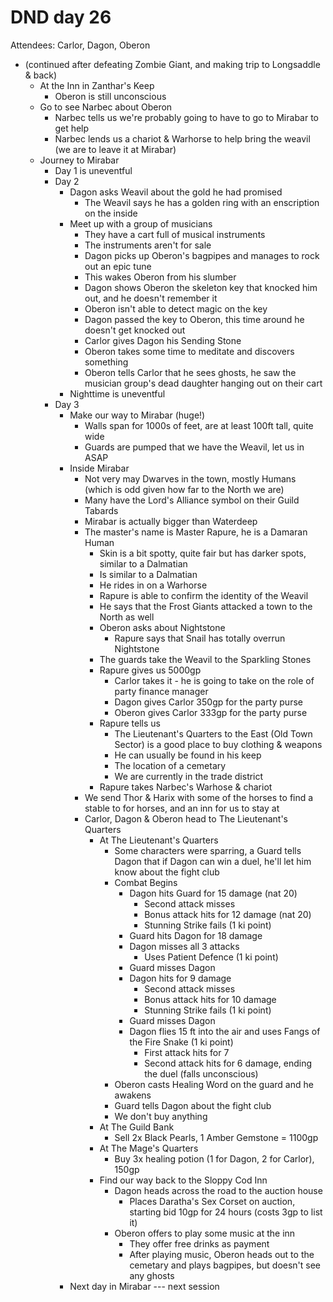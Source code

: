 # DND day 26
Attendees: Carlor, Dagon, Oberon

- (continued after defeating Zombie Giant, and making trip to Longsaddle & back)
    - At the Inn in Zanthar's Keep
        - Oberon is still unconscious
    - Go to see Narbec about Oberon
        - Narbec tells us we're probably going to have to go to Mirabar to get help
        - Narbec lends us a chariot & Warhorse to help bring the weavil (we are to leave it at Mirabar)
    - Journey to Mirabar
        - Day 1 is uneventful
        - Day 2
            - Dagon asks Weavil about the gold he had promised
                - The Weavil says he has a golden ring with an enscription on the inside
            - Meet up with a group of musicians
                - They have a cart full of musical instruments
                - The instruments aren't for sale
                - Dagon picks up Oberon's bagpipes and manages to rock out an epic tune
                - This wakes Oberon from his slumber
                - Dagon shows Oberon the skeleton key that knocked him out, and he doesn't remember it
                - Oberon isn't able to detect magic on the key
                - Dagon passed the key to Oberon, this time around he doesn't get knocked out
                - Carlor gives Dagon his Sending Stone
                - Oberon takes some time to meditate and discovers something
                - Oberon tells Carlor that he sees ghosts, he saw the musician group's dead daughter hanging out on their cart
            - Nighttime is uneventful
        - Day 3
            - Make our way to Mirabar (huge!)
                - Walls span for 1000s of feet, are at least 100ft tall, quite wide
                - Guards are pumped that we have the Weavil, let us in ASAP
            - Inside Mirabar
                - Not very may Dwarves in the town, mostly Humans (which is odd given how far to the North we are)
                - Many have the Lord's Alliance symbol on their Guild Tabards
                - Mirabar is actually bigger than Waterdeep
                - The master's name is Master Rapure, he is a Damaran Human
                    - Skin is a bit spotty, quite fair but has darker spots, similar to a Dalmatian
                    - Is similar to a Dalmatian
                    - He rides in on a Warhorse
                    - Rapure is able to confirm the identity of the Weavil
                    - He says that the Frost Giants attacked a town to the North as well
                    - Oberon asks about Nightstone
                        - Rapure says that Snail has totally overrun Nightstone
                    - The guards take the Weavil to the Sparkling Stones
                    - Rapure gives us 5000gp
                        - Carlor takes it - he is going to take on the role of party finance manager
                        - Dagon gives Carlor 350gp for the party purse
                        - Oberon gives Carlor 333gp for the party purse
                    - Rapure tells us
                        - The Lieutenant's Quarters to the East (Old Town Sector) is a good place to buy clothing & weapons
                        - He can usually be found in his keep
                        - The location of a cemetary
                        - We are currently in the trade district
                    - Rapure takes Narbec's Warhose & chariot
                - We send Thor & Harix with some of the horses to find a stable to for horses, and an inn for us to stay at
                - Carlor, Dagon & Oberon head to The Lieutenant's Quarters
                    - At The Lieutenant's Quarters
                        - Some characters were sparring, a Guard tells Dagon that if Dagon can win a duel, he'll let him know about the fight club
                        - Combat Begins
                            - Dagon hits Guard for 15 damage (nat 20)
                                - Second attack misses
                                - Bonus attack hits for 12 damage (nat 20)
                                - Stunning Strike fails (1 ki point)
                            - Guard hits Dagon for 18 damage
                            - Dagon misses all 3 attacks
                                - Uses Patient Defence (1 ki point)
                            - Guard misses Dagon
                            - Dagon hits for 9 damage
                                - Second attack misses
                                - Bonus attack hits for 10 damage
                                - Stunning Strike fails (1 ki point)
                            - Guard misses Dagon
                            - Dagon flies 15 ft into the air and uses Fangs of the Fire Snake (1 ki point)
                                - First attack hits for 7
                                - Second attack hits for 6 damage, ending the duel (falls unconscious)
                        - Oberon casts Healing Word on the guard and he awakens
                        - Guard tells Dagon about the fight club
                        - We don't buy anything
                    - At The Guild Bank
                        - Sell 2x Black Pearls, 1 Amber Gemstone = 1100gp
                    - At The Mage's Quarters
                        - Buy 3x healing potion (1 for Dagon, 2 for Carlor), 150gp
                    - Find our way back to the Sloppy Cod Inn
                        - Dagon heads across the road to the auction house
                            - Places Daratha's Sex Corset on auction, starting bid 10gp for 24 hours (costs 3gp to list it)
                        - Oberon offers to play some music at the inn
                            - They offer free drinks as payment
                            - After playing music, Oberon heads out to the cemetary and plays bagpipes, but doesn't see any ghosts
            - Next day in Mirabar --- next session
